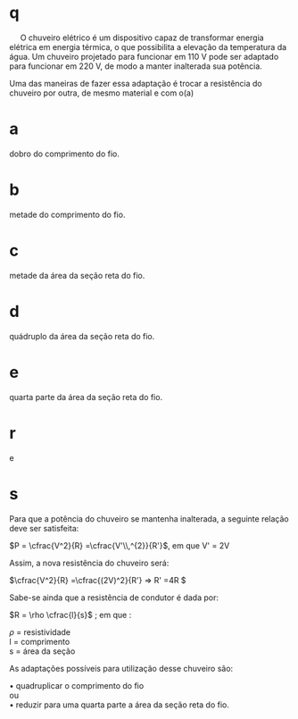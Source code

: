 # q
     O chuveiro elétrico é um dispositivo capaz de transformar energia elétrica em energia térmica, o que possibilita a elevação da temperatura da água. Um chuveiro projetado para funcionar em 110 V pode ser adaptado para funcionar em 220 V, de modo a manter inalterada sua potência.

Uma das maneiras de fazer essa adaptação é trocar a resistência do chuveiro por outra, de mesmo material e com o(a)

# a
dobro do comprimento do fio.

# b
metade do comprimento do fio.

# c
metade da área da seção reta do fio.

# d
quádruplo da área da seção reta do fio.

# e
quarta parte da área da seção reta do fio.

# r
e

# s
Para que a potência do chuveiro se mantenha inalterada, a seguinte relação deve ser satisfeita:

$P = \cfrac{V^2}{R} =\cfrac{V'\\,^{2}}{R'}$, em que V' = 2V

Assim, a nova resistência do chuveiro será:

$\cfrac{V^2}{R} =\cfrac{(2V)^2}{R'} => R' =4R $   

Sabe-se ainda que a resistência de condutor é dada por:

$R = \rho \cfrac{l}{s}$ ; em que :

$\rho$ = resistividade\
l = comprimento\
s = área da seção

As adaptações possíveis para utilização desse chuveiro são:

• quadruplicar o comprimento do fio\
ou\
• reduzir para uma quarta parte a área da seção reta do fio.

 
